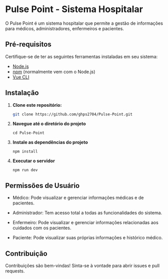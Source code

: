 # Pulse Point - Sistema Hospitalar

O Pulse Point é um sistema hospitalar que permite a gestão de informações para médicos, administradores, enfermeiros e pacientes.

## Pré-requisitos

Certifique-se de ter as seguintes ferramentas instaladas em seu sistema:

- [Node.js](https://nodejs.org/)
- [npm](https://www.npmjs.com/) (normalmente vem com o Node.js)
- [Vue CLI](https://cli.vuejs.org/)

## Instalação

1. **Clone este repositório:**

   ```bash
   git clone https://github.com/ghps2704/Pulse-Point.git

2. **Navegue até o diretório do projeto**

      ``cd Pulse-Point``
   
3. **Instale as dependências do projeto**

      ``npm install``

4. **Executar o servidor**

      ``npm run dev``

## Permissões de Usuário
- Médico:
Pode visualizar e gerenciar informações médicas e de pacientes.

- Administrador:
Tem acesso total a todas as funcionalidades do sistema.

- Enfermeiro:
Pode visualizar e gerenciar informações relacionadas aos cuidados com os pacientes.

- Paciente:
Pode visualizar suas próprias informações e histórico médico.

## Contribuição
Contribuições são bem-vindas! Sinta-se à vontade para abrir issues e pull requests.
